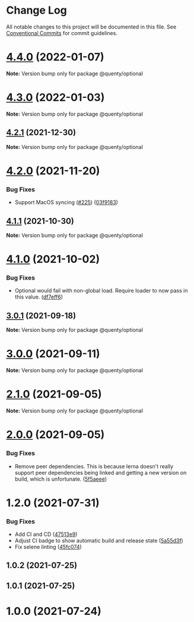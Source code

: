 # Change Log

All notable changes to this project will be documented in this file.
See [Conventional Commits](https://conventionalcommits.org) for commit guidelines.

# [4.4.0](https://github.com/Quenty/NevermoreEngine/compare/@quenty/optional@4.3.0...@quenty/optional@4.4.0) (2022-01-07)

**Note:** Version bump only for package @quenty/optional





# [4.3.0](https://github.com/Quenty/NevermoreEngine/compare/@quenty/optional@4.2.1...@quenty/optional@4.3.0) (2022-01-03)

**Note:** Version bump only for package @quenty/optional





## [4.2.1](https://github.com/Quenty/NevermoreEngine/compare/@quenty/optional@4.2.0...@quenty/optional@4.2.1) (2021-12-30)

**Note:** Version bump only for package @quenty/optional





# [4.2.0](https://github.com/Quenty/NevermoreEngine/compare/@quenty/optional@4.1.1...@quenty/optional@4.2.0) (2021-11-20)


### Bug Fixes

* Support MacOS syncing ([#225](https://github.com/Quenty/NevermoreEngine/issues/225)) ([03f9183](https://github.com/Quenty/NevermoreEngine/commit/03f918392c6a5bdd33f8a17c38de371d1e06c67a))





## [4.1.1](https://github.com/Quenty/NevermoreEngine/compare/@quenty/optional@4.1.0...@quenty/optional@4.1.1) (2021-10-30)

**Note:** Version bump only for package @quenty/optional





# [4.1.0](https://github.com/Quenty/NevermoreEngine/compare/@quenty/optional@3.0.1...@quenty/optional@4.1.0) (2021-10-02)


### Bug Fixes

* Optional would fail with non-global load. Require loader to now pass in this value. ([df7eff6](https://github.com/Quenty/NevermoreEngine/commit/df7eff66d305a56e4f2007497000eb6adaff13dd))





## [3.0.1](https://github.com/Quenty/NevermoreEngine/compare/@quenty/optional@3.0.0...@quenty/optional@3.0.1) (2021-09-18)

**Note:** Version bump only for package @quenty/optional





# [3.0.0](https://github.com/Quenty/NevermoreEngine/compare/@quenty/optional@2.1.0...@quenty/optional@3.0.0) (2021-09-11)

**Note:** Version bump only for package @quenty/optional





# [2.1.0](https://github.com/Quenty/NevermoreEngine/compare/@quenty/optional@2.0.0...@quenty/optional@2.1.0) (2021-09-05)

**Note:** Version bump only for package @quenty/optional





# [2.0.0](https://github.com/Quenty/NevermoreEngine/compare/@quenty/optional@1.2.0...@quenty/optional@2.0.0) (2021-09-05)


### Bug Fixes

* Remove peer dependencies. This is because lerna doesn't really support peer dependencies being linked and getting a new version on build, which is unfortunate. ([5f5aeee](https://github.com/Quenty/NevermoreEngine/commit/5f5aeeea8de9975435309e53679f0ef7064f9dd0))





# 1.2.0 (2021-07-31)


### Bug Fixes

* Add CI and CD ([47513e9](https://github.com/Quenty/NevermoreEngine/commit/47513e9b568162707534af132396dd8756947dd3))
* Adjust CI badge to show automatic build and release state ([5a55d3f](https://github.com/Quenty/NevermoreEngine/commit/5a55d3f19bf8d66a760d67da9b56ed47fab74656))
* Fix selene linting ([45fc074](https://github.com/Quenty/NevermoreEngine/commit/45fc07489ee59127ac6582689f19a0e87c1e5b5a))



## 1.0.2 (2021-07-25)



## 1.0.1 (2021-07-25)



# 1.0.0 (2021-07-24)
